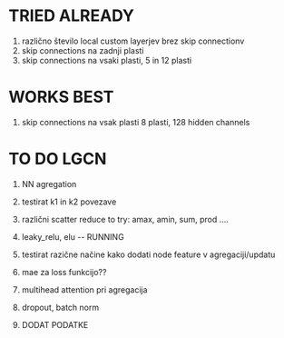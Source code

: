 # TRIED ALREADY

1) različno število local custom layerjev brez skip connectionv
2) skip connections na zadnji plasti
3) skip connections na vsaki plasti, 5 in 12 plasti


# WORKS BEST

1) skip connections na vsak plasti 8 plasti, 128 hidden channels


# TO DO LGCN

1) NN agregation

2) testirat k1 in k2 povezave

3) različni scatter reduce to try: amax, amin, sum, prod ....

4) leaky_relu, elu -- RUNNING

5) testirat razične načine kako dodati node feature v agregaciji/updatu

6) mae za loss funkcijo??

7) multihead attention pri agregacija

8) dropout, batch norm

9) DODAT PODATKE

